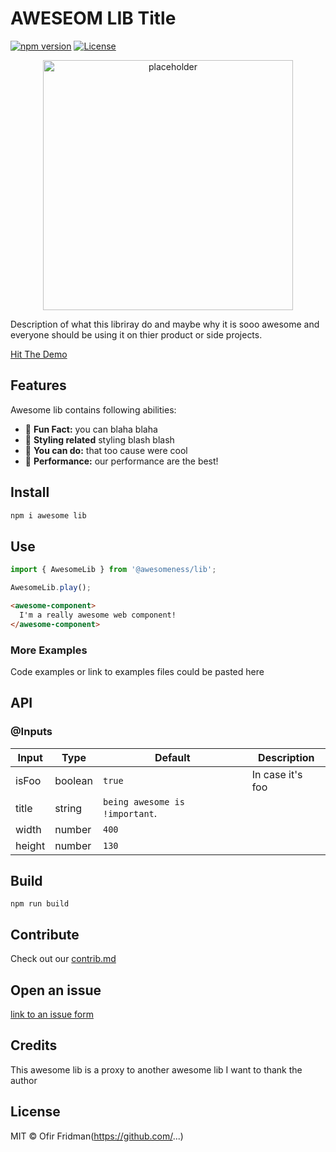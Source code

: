 # AWESEOM LIB Title

[![npm version](https://d25lcipzij17d.cloudfront.net/badge.svg?id=js&type=6&v=0.1.9&x2=0)](https://www.npmjs.com/package/@sentinel-one/s1-lottie)
[![License](https://img.shields.io/badge/License-MIT-green.svg)](https://github.com/Sentinel-One/lottie/blob/master/LICENSE)

<p align="center">
  <img width="400" alt="placeholder" src="https://github.com/LironHazan/ng-micro-interact/blob/master/captured.gif" />
</p>

Description of what this libriray do and maybe why it is sooo awesome and everyone should be 
using it on thier product or side projects.

[Hit The Demo](https://netlify.com)

## Features

Awesome lib contains following abilities:

- 🏁 **Fun Fact:** you can blaha blaha
- 🎨 **Styling related** styling blash blash
- 🤘 **You can do:** that too cause were cool
- :rocket: **Performance:** our performance are the best!

## Install

```bash
npm i awesome lib
```

## Use

```ts
import { AwesomeLib } from '@awesomeness/lib';

AwesomeLib.play();
```

```html
<awesome-component>
  I'm a really awesome web component!
</awesome-component>
```


### More Examples

Code examples or link to examples files could be pasted here

## API

### @Inputs

| Input               | Type    | Default                        | Description                                                                                                                                                                                                                                                                                                                                              
| ------------------- | ------- | -------------------------------|----------------
| isFoo               | boolean | `true`                         | In case it's foo                                                                                                          
| title               | string  | `being awesome is !important`. |
| width               | number  | `400`                          |                                                                                                                                                                                      
| height              | number  | `130`                          |                                                                                                                                                                                                                                                                                                                                                                                                                                                                                                                                                                    
                                                                                                                                                                                                                                                                                                                                                                                                                                                                                                              
## Build

``` npm run build ```

## Contribute

Check out our [contrib.md](http://dfdf)

## Open an issue

[link to an issue form](https://foo.com)

## Credits

This awesome lib is a proxy to another awesome lib I want to thank the author 

## License

MIT &copy; Ofir Fridman(https://github.com/...)

